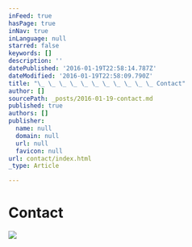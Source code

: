 ```yaml
---
inFeed: true
hasPage: true
inNav: true
inLanguage: null
starred: false
keywords: []
description: ''
datePublished: '2016-01-19T22:58:14.787Z'
dateModified: '2016-01-19T22:58:09.790Z'
title: "\_ \_ \_ \_ \_ \_ \_ \_ \_ \_ \_ Contact"
author: []
sourcePath: _posts/2016-01-19-contact.md
published: true
authors: []
publisher:
  name: null
  domain: null
  url: null
  favicon: null
url: contact/index.html
_type: Article

---
```

# Contact
![](https://the-grid-user-content.s3-us-west-2.amazonaws.com/c72e3a08-1be6-4c0e-be5e-6cb72bbf7222.jpg)